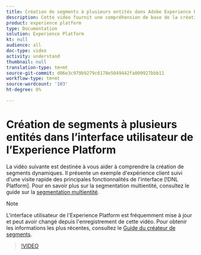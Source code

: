 ```yaml
---
title: Création de segments à plusieurs entités dans Adobe Experience Platform
description: Cette vidéo fournit une compréhension de base de la création d’un segment à plusieurs entités à l’aide de l’interface utilisateur de la plate-forme.
product: experience platform
type: Documentation
solution: Experience Platform
kt: null
audience: all
doc-type: video
activity: understand
thumbnail: null
translation-type: tm+mt
source-git-commit: d06e3c979b9279c6178e5049442fa009927bbb11
workflow-type: tm+mt
source-wordcount: '103'
ht-degree: 0%

---
```



# Création de segments à plusieurs entités dans l’interface utilisateur de l’Experience Platform

La vidéo suivante est destinée à vous aider à comprendre la création de segments dynamiques. Il présente un exemple d&#39;expérience client suivi d&#39;une visite rapide des principales fonctionnalités de l&#39;interface [!DNL Platform]. Pour en savoir plus sur la segmentation multientité, consultez le guide sur la [segmentation multientité](../multi-entity-segmentation.md).

>[!NOTE]
>
>L&#39;interface utilisateur de l&#39;Experience Platform est fréquemment mise à jour et peut avoir changé depuis l&#39;enregistrement de cette vidéo. Pour obtenir les informations les plus récentes, consultez le [Guide du créateur de segments](../ui/segment-builder.md).

>[!VIDEO](https://video.tv.adobe.com/v/32179?quality=12&learn=on)